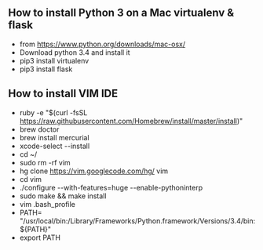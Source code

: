 ## How to install Python 3 on a Mac virtualenv & flask ##
* from https://www.python.org/downloads/mac-osx/
* Download python 3.4 and install it
* pip3 install virtualenv
* pip3 install flask
## How to install VIM IDE ##
* ruby -e "$(curl -fsSL https://raw.githubusercontent.com/Homebrew/install/master/install)"
* brew doctor
* brew install mercurial
* xcode-select --install
* cd ~/
* sudo rm -rf vim
* hg clone https://vim.googlecode.com/hg/ vim
* cd vim
* ./configure --with-features=huge --enable-pythoninterp
* sudo make && make install
* vim .bash_profile
* PATH= "/usr/local/bin:/Library/Frameworks/Python.framework/Versions/3.4/bin:${PATH}"
* export PATH
